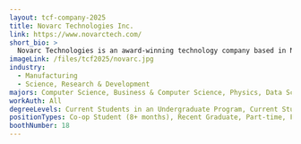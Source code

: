 ```yaml
---
layout: tcf-company-2025
title: Novarc Technologies Inc.
link: https://www.novarctech.com/
short_bio: >
  Novarc Technologies is an award-winning technology company based in North Vancouver, B.C. Since opening its doors in 2013, Novarc has built advanced collaborative welding robots for pipe welding applications. Novarc uses sensor-based controls and computer vision with cutting-edge software and hardware to improve the quality and efficiency of pipe welding. Our main product is a state-of-art collaborative robot that is currently being shipped internationally.
imageLink: /files/tcf2025/novarc.jpg
industry:
  - Manufacturing
  - Science, Research & Development
majors: Computer Science, Business & Computer Science, Physics, Data Science, Computer Engineering, Electrical Engineering, Engineering Physics, Mechanical Engineering, Other Engineering
workAuth: All
degreeLevels: Current Students in an Undergraduate Program, Current Students in a Masters Program, Current Students in a Phd Program, Graduated with an Undergraduate Degree, Graduated with a Graduate Degree (Masters or Phd)
positionTypes: Co-op Student (8+ months), Recent Graduate, Part-time, Full-time
boothNumber: 18
---
```

